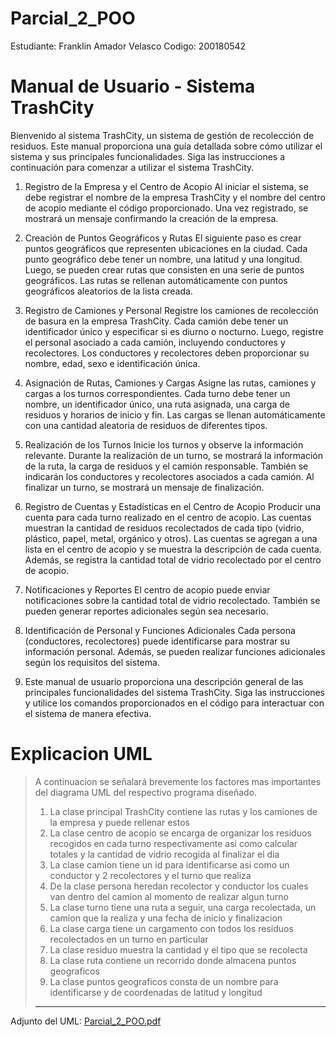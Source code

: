 # Parcial_2_POO

Estudiante: Franklin Amador Velasco
Codigo: 200180542


# Manual de Usuario - Sistema TrashCity

Bienvenido al sistema TrashCity, un sistema de gestión de recolección de residuos. Este manual proporciona una guía detallada sobre cómo utilizar el sistema y sus principales funcionalidades. Siga las instrucciones a continuación para comenzar a utilizar el sistema TrashCity.

1. Registro de la Empresa y el Centro de Acopio
  Al iniciar el sistema, se debe registrar el nombre de la empresa TrashCity y el nombre del centro de acopio mediante el código proporcionado.
  Una vez registrado, se mostrará un mensaje confirmando la creación de la empresa.
  
2. Creación de Puntos Geográficos y Rutas
  El siguiente paso es crear puntos geográficos que representen ubicaciones en la ciudad.
  Cada punto geográfico debe tener un nombre, una latitud y una longitud.
  Luego, se pueden crear rutas que consisten en una serie de puntos geográficos.
  Las rutas se rellenan automáticamente con puntos geográficos aleatorios de la lista creada.
  
3. Registro de Camiones y Personal
  Registre los camiones de recolección de basura en la empresa TrashCity.
  Cada camión debe tener un identificador único y especificar si es diurno o nocturno.
  Luego, registre el personal asociado a cada camión, incluyendo conductores y recolectores.
  Los conductores y recolectores deben proporcionar su nombre, edad, sexo e identificación única.
  
4. Asignación de Rutas, Camiones y Cargas
  Asigne las rutas, camiones y cargas a los turnos correspondientes.
  Cada turno debe tener un nombre, un identificador único, una ruta asignada, una carga de residuos y horarios de inicio y fin.
  Las cargas se llenan automáticamente con una cantidad aleatoria de residuos de diferentes tipos.
  
5. Realización de los Turnos
  Inicie los turnos y observe la información relevante.
  Durante la realización de un turno, se mostrará la información de la ruta, la carga de residuos y el camión responsable.
  También se indicarán los conductores y recolectores asociados a cada camión.
  Al finalizar un turno, se mostrará un mensaje de finalización.
  
6. Registro de Cuentas y Estadísticas en el Centro de Acopio
  Producir una cuenta para cada turno realizado en el centro de acopio.
  Las cuentas muestran la cantidad de residuos recolectados de cada tipo (vidrio, plástico, papel, metal, orgánico y otros).
  Las cuentas se agregan a una lista en el centro de acopio y se muestra la descripción de cada cuenta.
  Además, se registra la cantidad total de vidrio recolectado por el centro de acopio.
  
7. Notificaciones y Reportes
  El centro de acopio puede enviar notificaciones sobre la cantidad total de vidrio recolectado.
  También se pueden generar reportes adicionales según sea necesario.
  
8. Identificación de Personal y Funciones Adicionales
  Cada persona (conductores, recolectores) puede identificarse para mostrar su información personal.
  Además, se pueden realizar funciones adicionales según los requisitos del sistema.
 
9. Este manual de usuario proporciona una descripción general de las principales funcionalidades del sistema TrashCity. Siga las instrucciones y utilice los comandos proporcionados    en el código para interactuar con el sistema de manera efectiva.

# Explicacion UML

>A continuacion se señalará brevemente los factores mas importantes del diagrama UML del respectivo programa diseñado.
>1. La clase principal TrashCity contiene las rutas y los camiones de la empresa y puede rellenar estos
>2. La clase centro de acopio se encarga de organizar los residuos recogidos en cada turno respectivamente asi como calcular totales y la cantidad de vidrio recogida al finalizar el dia
>3. La clase camion tiene un id para identificarse asi como un conductor y 2 recolectores y el turno que realiza
>4. De la clase persona heredan recolector y conductor los cuales van dentro del camion al momento de realizar algun turno
>5. La clase turno tiene una ruta a seguir, una carga recolectada, un camion que la realiza y una fecha de inicio y finalizacion
>6. La clase carga tiene un cargamento con todos los residuos recolectados en un turno en particular
>7. La clase residuo muestra la cantidad y el tipo que se recolecta
>8. La clase ruta contiene un recorrido donde almacena puntos geograficos
>9. La clase puntos geograficos consta de un nombre para identificarse y de coordenadas de latitud y longitud
>-----------------------------------------------------------------------------------------------------------------------------------------------
Adjunto del UML: 
[Parcial_2_POO.pdf](https://github.com/fdamador12/Parcial_2_POO/files/11521489/Parcial_2_POO.pdf)

